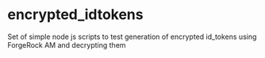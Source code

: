 # encrypted_idtokens
Set of simple node js scripts to test generation of encrypted id_tokens using ForgeRock AM and decrypting them
